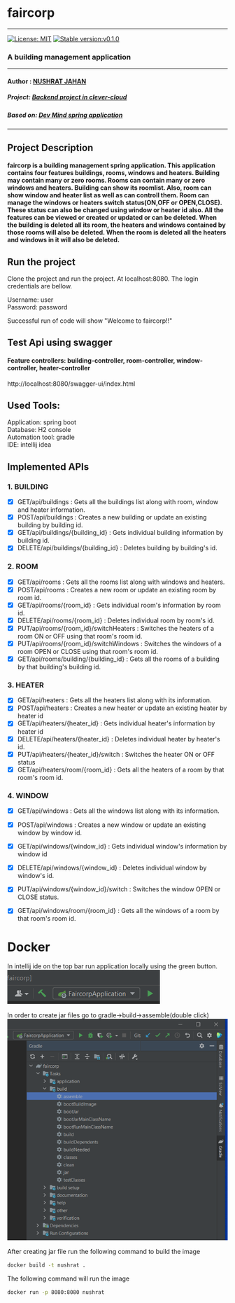 # faircorp
- - - -
[![License: MIT](https://img.shields.io/badge/License-MIT-ff69b4)](https://opensource.org/licenses/MIT)
[![Stable version:v0.1.0](https://img.shields.io/badge/Stable%20version-v0.1.0-blueviolet)](https://github.com/Nushrat-Jahan/faircorp/releases/tag/v0.1.0)
### A building management application
- - - -
#### Author : [NUSHRAT JAHAN](https://github.com/Nushrat-Jahan)
##### Project: [Backend project in clever-cloud](http://faircorp-nushrat-jahan.cleverapps.io/)
##### Based on: [Dev Mind spring application](https://dev-mind.fr/formations.html)  

- - - -
## Project Description
#### faircorp is a building management spring application. This application contains four features buildings, rooms, windows and heaters. Building may contain many or zero rooms. Rooms can contain many or zero windows and heaters. Building can show its roomlist. Also, room can show window and heater list as well as can controll them. Room can manage the windows or heaters switch status(ON,OFF or OPEN,CLOSE). These status can also be changed using window or heater id also. All the features can be viewed or created or updated or can be deleted. When the building is deleted all its room, the heaters and windows contained by those rooms will also be deleted. When the room is deleted all the heaters and windows in it will also be deleted.

## Run the project
Clone the project and run the project. At localhost:8080. The login credentials are bellow.

Username: user</br>
Password: password

Successful run of code will show "Welcome to faircorp!!"

## Test Api using swagger 
#### Feature controllers: building-controller, room-controller, window-controller, heater-controller
http://localhost:8080/swagger-ui/index.html

## Used Tools:
Application: spring boot </br>
Database: H2 console</br>
Automation tool: gradle</br> 
IDE: intellij idea</br>

## Implemented APIs
### 1. BUILDING
   - [x] GET/api/buildings : Gets all the buildings list along with room, window and heater information.
   - [x] POST/api/buildings : Creates a new building or update an existing building by building id.
   - [x] GET/api/buildings/{building_id} : Gets individual building information by building id.
   - [x] DELETE/api/buildings/{building_id} : Deletes building by building's id.

### 2. ROOM
   - [x] GET/api/rooms : Gets all the rooms list along with windows and heaters.
   - [x] POST/api/rooms : Creates a new room or update an existing room by room id.
   - [x] GET/api/rooms/{room_id} : Gets individual room's information by room id.
   - [x] DELETE/api/rooms/{room_id} : Deletes individual room by room's id.
   - [x] PUT/api/rooms/{room_id}/switchHeaters : Switches the heaters of a room ON or OFF using that room's room id. 
   - [x] PUT/api/rooms/{room_id}/switchWindows : Switches the windows of a room OPEN or CLOSE using that room's room id.
   - [x] GET/api/rooms/building/{building_id} : Gets all the rooms of a building by that building's building id.

### 3. HEATER
   - [x] GET/api/heaters : Gets all the heaters list along with its information.
   - [x] POST/api/heaters : Creates a new heater or update an existing heater by heater id
   - [x] GET/api/heaters/{heater_id} : Gets individual heater's information by heater id
   - [x] DELETE/api/heaters/{heater_id} : Deletes individual heater by heater's id.
   - [x] PUT/api/heaters/{heater_id}/switch : Switches the heater ON or OFF status
   - [x] GET/api/heaters/room/{room_id} : Gets all the heaters of a room by that room's room id.

### 4. WINDOW
   - [x] GET/api/windows : Gets all the windows list along with its information.
   - [x] POST/api/windows : Creates a new window or update an existing window by window id.
   - [x] GET/api/windows/{window_id} : Gets individual window's information by window id
   - [x] DELETE/api/windows/{window_id} : Deletes individual window by window's id.
   - [x] PUT/api/windows/{window_id}/switch : Switches the window OPEN or CLOSE status.
   - [x] GET/api/windows/room/{room_id} : Gets all the windows of a room by that room's room id.
     
   
# Docker
 
In intellij ide on the top bar run application locally using the green button.
![alt text](img/run.PNG)

In order to create jar files go to gradle->build->assemble(double click)
![alt text](img/assemble.PNG)

After creating jar file run the following command to build the image
```bash
docker build -t nushrat .
```
The following command will run the image
```bash
docker run -p 8080:8080 nushrat
```